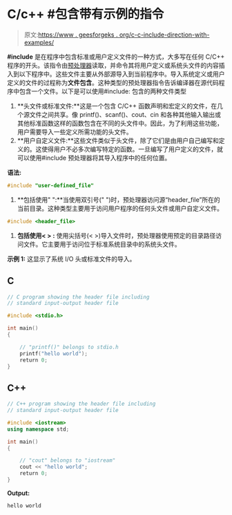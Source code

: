 # C/c++ #包含带有示例的指令

> 原文:[https://www . geesforgeks . org/c-c-include-direction-with-examples/](https://www.geeksforgeeks.org/c-c-include-directive-with-examples/)

**#include** 是在程序中包含标准或用户定义文件的一种方式，大多写在任何 C/C++ 程序的开头。该指令由[预处理器](https://www.geeksforgeeks.org/cc-preprocessors/)读取，并命令其将用户定义或系统头文件的内容插入到以下程序中。这些文件主要从外部源导入到当前程序中。导入系统定义或用户定义的文件的过程称为**文件包含**。这种类型的预处理器指令告诉编译器在源代码程序中包含一个文件。以下是可以使用#include:
包含的两种文件类型

1.  **头文件或标准文件:**这是一个包含 C/C++ 函数声明和宏定义的文件，在几个源文件之间共享。像 printf()、scanf()、cout、cin 和各种其他输入输出或其他标准函数这样的函数包含在不同的头文件中。因此，为了利用这些功能，用户需要导入一些定义所需功能的头文件。
2.  **用户自定义文件:**这些文件类似于头文件，除了它们是由用户自己编写和定义的。这使得用户不必多次编写特定的函数。一旦编写了用户定义的文件，就可以使用#include 预处理器将其导入程序中的任何位置。

**语法:**

```cpp
#include "user-defined_file"
```

1.  **包括使用" ":**当使用双引号(" ")时，预处理器访问源“header_file”所在的当前目录。这种类型主要用于访问用户程序的任何头文件或用户自定义文件。

```cpp
#include <header_file>
```

1.  **包括使用< > :** 使用尖括号(< >)导入文件时，预处理器使用预定的目录路径访问文件。它主要用于访问位于标准系统目录中的系统头文件。

**示例 1:** 这显示了系统 I/O 头或标准文件的导入。

## C

```cpp
// C program showing the header file including
// standard input-output header file

#include <stdio.h>

int main()
{

    // "printf()" belongs to stdio.h
    printf("hello world");
    return 0;
}
```

## C++

```cpp
// C++ program showing the header file including
// standard input-output header file

#include <iostream>
using namespace std;

int main()
{

    // "cout" belongs to "iostream"
    cout << "hello world";
    return 0;
}
```

**Output:** 

```cpp
hello world
```